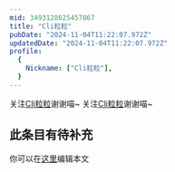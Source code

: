 ```yaml
---
mid: 3493128625457867
title: "Cli粒粒"
pubDate: "2024-11-04T11:22:07.972Z"
updatedDate: "2024-11-04T11:22:07.972Z"
profile:
  {
    Nickname: ["Cli粒粒"],
  }
---
```


关注[Cli粒粒](https://space.bilibili.com/3493128625457867)谢谢喵~ 关注[Cli粒粒](https://space.bilibili.com/3493128625457867)谢谢喵~

## 此条目有待补充
你可以在[这里](https://github.com/Yuhanawa/VTuber.ICU/edit/master/src/content/v/Cli粒粒/index.md)编辑本文
